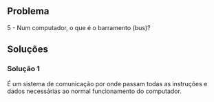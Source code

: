 ## Problema

5 - Num computador, o que é o barramento (bus)?

## Soluções

### Solução 1

É um sistema de comunicação por onde passam todas as instruções e dados
necessárias ao normal funcionamento do computador.
